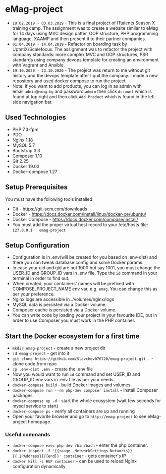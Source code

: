 # eMag-project
- `18.02.2019 - 03.03.2019` - This is a final project of ITtalents Season X training camp. The assignment was to create a website similar to eMag for 14 days using MVC design patter, OOP structure, PHP programming language, XAAMP and then present it to their partner companies.
- `01.04.2019 - 14.04.2019` - Refactor on boarding task by UptetiX/Scalefocus. The assignment was to refactor the project with company standards: more complex MVC and OOP structures, PSR standards using company devops template for creating an environment with Vagrant and Ansible.
- `19.10.2020 - 23.10.2020` - The project was return to me without git history and the devops template after I quit the company. I made a new repository and used docker compose to run the project.
- Note: If you want to add products, you can log in as admin with email:`admin@emag.bg` and password:`admin` then click `Account` which is found at top right and then click `Add Product` which is found in the left-side navigation bar.

## Used Technologies
- PHP 7.3-fpm
- PDO
- Nginx 1.18
- MySQL 5.7
- Bootstrap 3.3
- Composer 1.10
- Git 2.25
- Docker 19.03
- Docker-compose 1.27

## Setup Prerequisites
You must have the following tools installed:
- Git - https://git-scm.com/downloads
- Docker - https://docs.docker.com/install/linux/docker-ce/ubuntu/
- Docker Compose - https://docs.docker.com/compose/install/
- You must add the proper virtual host record to your /etc/hosts file: `127.0.0.1	emag-project`
  
## Setup Configuration
- Configuration is in .env(will be created for you based on .env-dist) and there you can tweak database config and some Docker params.
- In case your uid and gid are not 1000 but say 1001, you must change the USER_ID and GROUP_ID vars in .env file. Type the `id` command in your terminal in order to find out.
- When created, your containers' names will be prefixed with COMPOSE_PROJECT_NAME env var, e.g. `emag`. You can change this as per your preference.
- Nginx logs are accessible in ./volumes/nginx/logs
- MySQL data is persisted via a Docker volume.
- Composer cache is persisted via a Docker volume.
- You can write code by loading your project in your favourite IDE, but in order to use Composer you must work in the PHP container.

## Start the Docker ecosystem for a first time
- `mkdir emag-project` - create a new project dir
- `cd emag-project` - get into it
- `git clone https://github.com/Slavchev070720/emag-project.git .` - clone code from repo
- `cp .env-dist .env` - create the .env file
- Now you would want to run `id` command and set USER_ID and GROUP_ID env vars in .env file as per your needs.
- `docker-compose build` - build Docker images and volumes
- `docker-compose run --rm php-dev composer install` - install Composer packages
- `docker-compose up -d` - start the whole ecosystem (wait few seconds for mysql service to start)
- `docker-compose ps` - verify all containers are up and running
- Open your favorite browser and go to `http://emag-project` to see eMag-project homepage.

### Useful commands
- `docker-compose exec php-dev /bin/bash` - enter the php container.
- `docker inspect -f '{{range .NetworkSettings.Networks}}{{.IPAddress}}{{end}}' container` - gets container's IP
- `docker kill -s HUP container` - can be used to reload Nginx configuration dynamically
